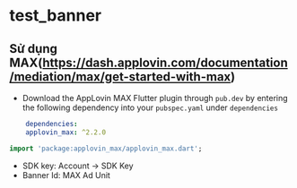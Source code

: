 # test_banner

## Sử dụng MAX(https://dash.applovin.com/documentation/mediation/max/get-started-with-max)

- Download the AppLovin MAX Flutter plugin through ```pub.dev``` by entering the following dependency into your ```pubspec.yaml``` under ```dependencies```

```yaml
    dependencies:
    applovin_max: ^2.2.0
```

```dart
import 'package:applovin_max/applovin_max.dart';
```

- SDK key: Account -> SDK Key
- Banner Id: MAX Ad Unit